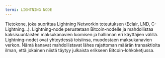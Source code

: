 ```yaml
---
termi: LIGHTNING NODE
---
```


Tietokone, joka suorittaa Lightning Networkin toteutuksen (Eclair, LND, C-Lightning...). Lightning-node perustetaan Bitcoin-nodelle ja mahdollistaa kaksisuuntaisten maksukanavien luomisen ja hallinnan eri käyttäjien välillä. Lightning-nodet ovat yhteydessä toisiinsa, muodostaen maksukanavien verkon. Nämä kanavat mahdollistavat lähes rajattoman määrän transaktioita ilman, että jokainen niistä täytyy julkaista erikseen Bitcoin-lohkoketjussa.